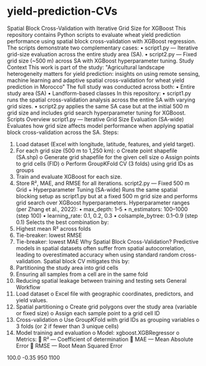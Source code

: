 # yield-prediction-CVs
Spatial Block Cross-Validation with Iterative Grid Size for XGBoost
This repository contains Python scripts to evaluate wheat yield prediction performance using spatial block cross-validation with XGBoost regression.
The scripts demonstrate two complementary cases:
•	script1.py — Iterative grid-size evaluation across the entire study area (SA).
•	script2.py — Fixed grid size (~500 m) across SA with XGBoost hyperparameter tuning.
Study Context
This work is part of the study:
"Agricultural landscape heterogeneity matters for yield prediction: insights on using remote sensing, machine learning and adaptive spatial cross-validation for wheat yield prediction in Morocco"
The full study was conducted across both:
•	Entire study area (SA)
•	Landform-based classes
In this repository:
•	script1.py runs the spatial cross-validation analysis across the entire SA with varying grid sizes.
•	script2.py applies the same SA case but at the initial 500 m grid size and includes grid search hyperparameter tuning for XGBoost.
Scripts Overview
script1.py — Iterative Grid Size Evaluation (SA-wide)
Evaluates how grid size affects model performance when applying spatial block cross-validation across the SA.
Steps:
1.	Load dataset (Excel with longitude, latitude, features, and yield target).
2.	For each grid size (500 m to 1,250 km):
o	Create point shapefile (SA.shp)
o	Generate grid shapefile for the given cell size
o	Assign points to grid cells (FID)
o	Perform GroupKFold CV (3 folds) using grid IDs as groups
3.	Train and evaluate XGBoost for each size.
4.	Store R², MAE, and RMSE for all iterations.
script2.py — Fixed 500 m Grid + Hyperparameter Tuning (SA-wide)
Runs the same spatial blocking setup as script1.py but at a fixed 500 m grid size and performs grid search over XGBoost hyperparameters.
Hyperparameter ranges (per Zhang et al., 2022):
•	max_depth: 1–5
•	n_estimators: 100–1000 (step 100)
•	learning_rate: 0.1, 0.2, 0.3
•	colsample_bytree: 0.1–0.9 (step 0.1)
Selects the best combination by:
1.	Highest mean R² across folds
2.	Tie-breaker: lowest RMSE
3.	Tie-breaker: lowest MAE
Why Spatial Block Cross-Validation?
Predictive models in spatial datasets often suffer from spatial autocorrelation, leading to overestimated accuracy when using standard random cross-validation.
Spatial block CV mitigates this by:
1.	Partitioning the study area into grid cells
2.	Ensuring all samples from a cell are in the same fold
3.	Reducing spatial leakage between training and testing sets
 General Workflow
1.	Load dataset
o	Excel file with geographic coordinates, predictors, and yield values.
2.	Spatial partitioning
o	Create grid polygons over the study area (variable or fixed size)
o	Assign each sample point to a grid cell ID
3.	Cross-validation
o	Use GroupKFold with grid IDs as grouping variables
o	3 folds (or 2 if fewer than 3 unique cells)
4.	Model training and evaluation
o	Model: xgboost.XGBRegressor
o	Metrics:
	R² — Coefficient of determination
	MAE — Mean Absolute Error
	RMSE — Root Mean Squared Error

100.0	-0.35	950	1100

